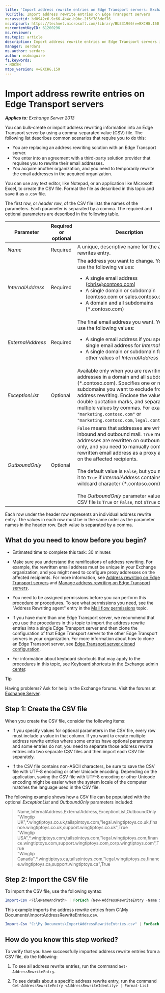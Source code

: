 ```yaml
---
title: 'Import address rewrite entries on Edge Transport servers: Exchange 2013 Help'
TOCTitle: Import address rewrite entries on Edge Transport servers
ms:assetid: bd0942c6-9c66-4b4c-b9bc-2f5f783def76
ms:mtpsurl: https://technet.microsoft.com/library/Bb331966(v=EXCHG.150)
ms:contentKeyID: 61200296
ms.reviewer: 
ms.topic: article
description: Import address rewrite entries on Edge Transport servers in Exchange Server
manager: serdars
ms.author: serdars
author: msdmaguire
f1.keywords:
- NOCSH
mtps_version: v=EXCHG.150
---
```


# Import address rewrite entries on Edge Transport servers

_**Applies to:** Exchange Server 2013_

You can bulk-create or import address rewriting information into an Edge Transport server by using a comma-separated value (CSV) file. The following list describes common scenarios that require you to do this:

- You are replacing an address rewriting solution with an Edge Transport server.
- You enter into an agreement with a third-party solution provider that requires you to rewrite their email addresses.
- You acquire another organization, and you need to temporarily rewrite the email addresses in the acquired organization.

You can use any text editor, like Notepad, or an application like Microsoft Excel, to create the CSV file. Format the file as described in this topic and save it as a .csv file.

The first row, or _header row_, of the CSV file lists the names of the parameters. Each parameter is separated by a comma. The required and optional parameters are described in the following table.

|Parameter|Required or optional|Description|
|---|---|---|
|_Name_|Required|A unique, descriptive name for the address rewrites entry.|
|_InternalAddress_|Required|The address you want to change. You can use the following values: <ul><li>A single email address (chris@contoso.com)</li><li>A single domain or subdomain (contoso.com or sales.contoso.com)</li><li>A domain and all subdomains (*.contoso.com)</li></ul>|
|_ExternalAddress_|Required|The final email address you want. You can use the following values: <ul><li>A single email address if you specified a single email address for _InternalAddress_</li><li>A single domain or subdomain for all other values of _InternalAddress_</li></ul>|
|_ExceptionList_|Optional|Available only when you are rewriting email addresses in a domain and all subdomains (*.contoso.com). Specifies one or more subdomains you want to exclude from address rewriting. Enclose the value in double quotation marks, and separate multiple values by commas. For example, `"marketing.contoso.com"` or `"marketing.contoso.com,legal.contoso.com"`.|
|_OutboundOnly_|Optional|`False` means that addresses are written on inbound and outbound mail. `True` means that addresses are rewritten on outbound mail only, and you need to manually configure the rewritten email address as a proxy address on the affected recipients. <br/><br/> The default value is `False`, but you must set it to `True` if _InternalAddress_ contains the wildcard character (*.contoso.com). <br/><br/> The _OutboundOnly_ parameter value in the CSV file is `True` or `False`, not `$True` or `$False`.|

Each row under the header row represents an individual address rewrite entry. The values in each row must be in the same order as the parameter names in the header row. Each value is separated by a comma.

## What do you need to know before you begin?

- Estimated time to complete this task: 30 minutes

- Make sure you understand the ramifications of address rewriting. For example, the rewritten email address must be unique in your Exchange organization, and you might need to configure proxy addresses on the affected recipients. For more information, see [Address rewriting on Edge Transport servers](address-rewriting-on-edge-transport-servers-exchange-2013-help.md) and [Manage address rewriting on Edge Transport servers](manage-address-rewriting-on-edge-transport-servers-exchange-2013-help.md).

- You need to be assigned permissions before you can perform this procedure or procedures. To see what permissions you need, see the "Address Rewriting agent" entry in the [Mail flow permissions](mail-flow-permissions-exchange-2013-help.md) topic.

- If you have more than one Edge Transport server, we recommend that you use the procedures in this topic to import the address rewrite entries into a single Edge Transport server and then clone the configuration of that Edge Transport server to the other Edge Transport servers in your organization. For more information about how to clone an Edge Transport server, see [Edge Transport server cloned configuration](edge-transport-server-cloned-configuration-exchange-2013-help.md).

- For information about keyboard shortcuts that may apply to the procedures in this topic, see [Keyboard shortcuts in the Exchange admin center](keyboard-shortcuts-in-the-exchange-admin-center-2013-help.md).

> [!TIP]
> Having problems? Ask for help in the Exchange forums. Visit the forums at [Exchange Server](https://social.technet.microsoft.com/forums/office/home?category=exchangeserver).

## Step 1: Create the CSV file

When you create the CSV file, consider the following items:

- If you specify values for optional parameters in the CSV file, every row must include a value in that column. If you want to create multiple address rewrite entries where some entries have optional parameters and some entries do not, you need to separate those address rewrite entries into two separate CSV files and then import each CSV file separately.

- If the CSV file contains non-ASCII characters, be sure to save the CSV file with UTF-8 encoding or other Unicode encoding. Depending on the application, saving the CSV file with UTF-8 encoding or other Unicode encoding might be easier when the system locale of the computer matches the language used in the CSV file.

The following example shows how a CSV file can be populated with the optional _ExceptionList_ and _OutboundOnly_ parameters included:

> Name,InternalAddress,ExternalAddress,ExceptionList,OutboundOnly <br/> "Wingtip UK",\*.wingtiptoys.co.uk,tailspintoys.com,"legal.wingtiptoys.co.uk,finance.wingtiptoys.co.uk,support.wingtiptoys.co.uk",True <br/> "Wingtip USA",\*.wingtiptoys.com,tailspintoys.com,"legal.wingtiptoys.com,finance.wingtiptoys.com,support.wingtiptoys.com,corp.wingtiptoys.com",True <br/> "Wingtip Canada",\*.wingtiptoys.ca,tailspintoys.com,"legal.wingtiptoys.ca,finance.wingtiptoys.ca,support.wingtiptoys.ca",True

## Step 2: Import the CSV file

To import the CSV file, use the following syntax:

```powershell
Import-Csv <FileNameAndPath> | ForEach {New-AddressRewriteEntry -Name $_.Name -InternalAddress $_.InternalAddress -ExternalAddress $_.ExternalAddress -OutboundOnly ([Bool]::Parse($_.OutboundOnly)) -ExceptionList $_.ExceptionList}
```

This example imports the address rewrite entries from C:\\My Documents\\ImportAddressRewriteEntries.csv.

```powershell
Import-Csv "C:\My Documents\ImportAddressRewriteEntries.csv" | ForEach {New-AddressRewriteEntry -Name $_.Name -InternalAddress $_.InternalAddress -ExternalAddress $_.ExternalAddress -OutboundOnly ([Bool]::Parse($_.OutboundOnly)) -ExceptionList $_.ExceptionList}
```

## How do you know this step worked?

To verify that you have successfully imported address rewrite entries from a CSV file, do the following:

1. To see all address rewrite entries, run the command `Get-AddressRewriteEntry`.

2. To see details about a specific address rewrite entry, run the command `Get-AddressRewriteEntry <AddressRewriteIdentity> | Format-List`
